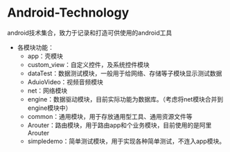 # Android-Technology
android技术集合，致力于记录和打造可供使用的android工具

* 各模块功能：
    * app：壳模块
    * custom_view：自定义控件，及系统控件模块
    * dataTest：数据测试模块，一般用于给网络、存储等子模块显示测试数据
    * AduioVideo：视频音频模块
    * net：网络模块
    * engine：数据驱动模块，目前实际功能为数据库。（考虑将net模块合并到engine模块中）
    * common：通用模块，用于存放通用型工具、通用资源文件等
    * Arouter：路由模块，用于路由app和个业务模块，目前使用的是阿里Arouter
    * simpledemo：简单测试模块，用于实现各种简单测试，不连入app模块。
